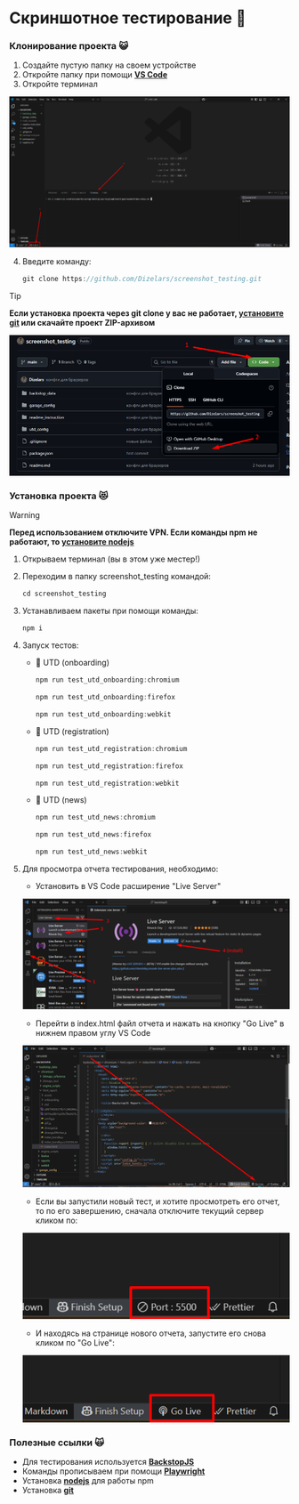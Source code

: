 # Скриншотное тестирование :metal:

### Клонирование проекта :smiley_cat:

1. Создайте пустую папку на своем устройстве
2. Откройте папку при помощи **[VS Code](https://code.visualstudio.com)**
3. Откройте терминал

![Откройте терминал](/readme_instruction/terminal.png "Откройте терминал")

4. Введите команду:

    ```javascript
    git clone https://github.com/Dizelars/screenshot_testing.git
    ```

> [!TIP]
> **Если установка проекта через git clone у вас не работает, [установите git](https://git-scm.com/downloads) или скачайте проект ZIP-архивом**

![Скачать ZIP-архив](/readme_instruction/github_zip.png "ZIP-архив")

### Установка проекта :heart_eyes_cat:

> [!WARNING]
> **Перед использованием отключите VPN. Если команды npm не работают, то [установите nodejs](https://nodejs.org/en/download)**

1. Открываем терминал (вы в этом уже местер!)

2. Переходим в папку screenshot_testing командой:
    ```javascript
    cd screenshot_testing
    ```

3. Устанавливаем пакеты при помощи команды:
    ```javascript
    npm i
    ``` 
4. Запуск тестов:
    - :purple_heart: UTD (onboarding)

        ```javascript
        npm run test_utd_onboarding:chromium
        ```
        ```javascript
        npm run test_utd_onboarding:firefox
        ```
        ```javascript
        npm run test_utd_onboarding:webkit
        ```
    - :purple_heart: UTD (registration)

        ```javascript
        npm run test_utd_registration:chromium
        ```
        ```javascript
        npm run test_utd_registration:firefox
        ```
        ```javascript
        npm run test_utd_registration:webkit
        ```
    - :purple_heart: UTD (news)

        ```javascript
        npm run test_utd_news:chromium
        ```
        ```javascript
        npm run test_utd_news:firefox
        ```
        ```javascript
        npm run test_utd_news:webkit
        ```

5. Для просмотра отчета тестирования, необходимо:
    - Установить в VS Code расширение "Live Server"

    ![Установка Live Server](/readme_instruction/live_server.png "Live Server")

    - Перейти в index.html файл отчета и нажать на кнопку "Go Live" в нижнем правом углу VS Code
    
    ![Отчет Go Live](/readme_instruction/go_live.png "Go Live")

    - Если вы запустили новый тест, и хотите просмотреть его отчет, то по его завершению, сначала отключите текущий сервер кликом по:

    ![Отключить сервер](/readme_instruction/server_off.png "Отключить сервер")

    - И находясь на странице нового отчета, запустите его снова кликом по "Go Live":

    ![Включить сервер](/readme_instruction/server_on.png "Включить сервер")

### Полезные ссылки :scream_cat:

- Для тестирования используется **[BackstopJS](https://github.com/garris/BackstopJS)**
- Команды прописываем при помощи **[Playwright](https://playwright.dev)**
- Установка **[nodejs](https://nodejs.org/en/download)** для работы npm
- Установка **[git](https://git-scm.com/downloads)**